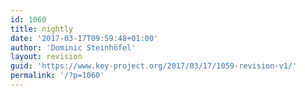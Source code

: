 ```yaml
---
id: 1060
title: nightly
date: '2017-03-17T09:59:48+01:00'
author: 'Dominic Steinhöfel'
layout: revision
guid: 'https://www.key-project.org/2017/03/17/1059-revision-v1/'
permalink: '/?p=1060'
---
```


